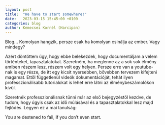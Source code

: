 ```yaml
---
layout: post
title:  "We have to start somewhere!"
date:   2023-03-15 15:45:00 +0100
categories: blog
author: Kemecsei Kornél (Harcipan)
---
```

Blog… Komolyan hangzik, persze csak ha komolyan csinálja az ember. Vagy mindegy?

Azért döntöttem úgy, hogy ebbe belekezdek, hogy documentáljam a velem történteket, tapasztalatokat. Szeretném, ha meglenne az a sok sok élmény amiben részem lesz, részem volt egy helyen. Persze erre van a youtube-nak is egy része, de itt egy kicsit nyersebben, bővebben tervezem kifejteni magamat. Ettől függetlenül videók dokumentációját, tehát ilyen professzionálisabb tutorialokat is lehet erre látni az élménybeszámolókon kívül.

Szeretnék professzionálisnak tűnni már az első bejegyzéstől kezdve, de tudom, hogy úgyis csak az idő múlásával és a tapasztalatokkal lesz majd fejlődés. Legyen ez a mai tanulság:

You are destened to fail, if you don’t even start.
